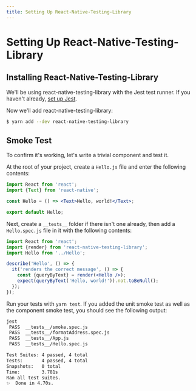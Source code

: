 ```yaml
---
title: Setting Up React-Native-Testing-Library
---
```


# Setting Up React-Native-Testing-Library

## Installing React-Native-Testing-Library

We'll be using react-native-testing-library with the Jest test runner. If you haven't already, [set up Jest](/unit/setup.html).

Now we'll add react-native-testing-library:

```bash
$ yarn add --dev react-native-testing-library
```

## Smoke Test

To confirm it's working, let's write a trivial component and test it.

At the root of your project, create a `Hello.js` file and enter the following contents:

```jsx
import React from 'react';
import {Text} from 'react-native';

const Hello = () => <Text>Hello, world!</Text>;

export default Hello;
```

Next, create a `__tests__` folder if there isn't one already, then add a `Hello.spec.js` file in it with the following contents:

```jsx
import React from 'react';
import {render} from 'react-native-testing-library';
import Hello from '../Hello';

describe('Hello', () => {
  it('renders the correct message', () => {
    const {queryByText} = render(<Hello />);
    expect(queryByText('Hello, world!')).not.toBeNull();
  });
});
```

Run your tests with `yarn test`. If you added the unit smoke test as well as the component smoke test, you should see the following output:

```bash
jest
 PASS  __tests__/smoke.spec.js
 PASS  __tests__/formatAddress.spec.js
 PASS  __tests__/App.js
 PASS  __tests__/Hello.spec.js

Test Suites: 4 passed, 4 total
Tests:       4 passed, 4 total
Snapshots:   0 total
Time:        3.781s
Ran all test suites.
✨  Done in 4.70s.
```
